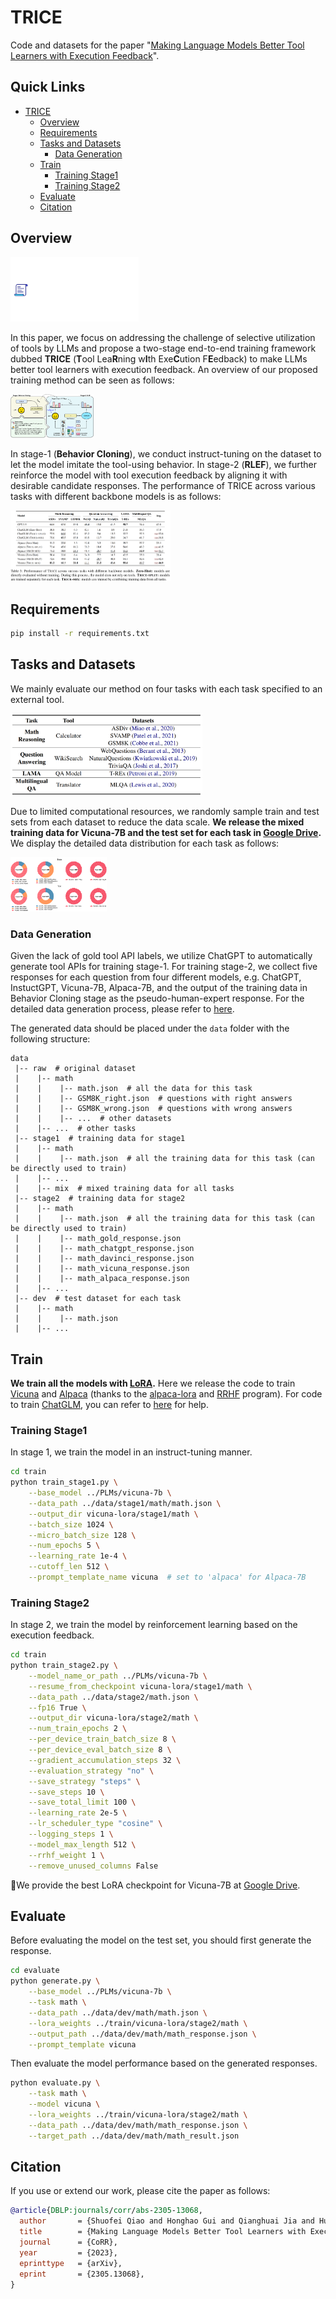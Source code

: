 # TRICE

Code and datasets for the paper "[Making Language Models Better Tool Learners with Execution Feedback](https://arxiv.org/abs/2305.13068)".

## Quick Links

* [TRICE](#TRICE)
  * [Overview](#overview)
  * [Requirements](#requirements)
  * [Tasks and Datasets](#tasks-and-datasets)
    * [Data Generation](#data-generation)
  * [Train](#train)
    * [Training Stage1](#training-stage1)
    * [Training Stage2](#training-stage2)
  * [Evaluate](#evaluate)
  * [Citation](#citation)

## Overview

<img src="figs/figure1.gif" alt="figure1" style="zoom: 20%;" />

In this paper, we focus on addressing the challenge of selective utilization of tools by LLMs and propose a two-stage end-to-end training framework dubbed **TRICE** (**T**ool Lea**R**ning w**I**th Exe**C**ution F**E**edback) to make LLMs better tool learners with execution feedback. An overview of our proposed training method can be seen as follows:

<img src="figs/method.png" alt="method" style="zoom: 13%;" />

In stage-1 (**Behavior Cloning**), we conduct instruct-tuning on the dataset to let the model imitate the tool-using behavior.  In stage-2 (**RLEF**), we further reinforce the model with tool execution feedback by aligning it with desirable candidate responses. The performance of TRICE across various tasks with different backbone models is as follows:

<img src="figs/performance.png" alt="performance" style="zoom: 25%;" />

## Requirements

```bash
pip install -r requirements.txt
```

## Tasks and Datasets

We mainly evaluate our method on four tasks with each task specified to an external tool.

<img src="figs/task.png" alt="task" style="zoom:30%;" />

Due to limited computational resources, we randomly sample train and test sets from each dataset to reduce the data scale. **We release the mixed training data for Vicuna-7B and the test set for each task in [Google Drive](https://drive.google.com/drive/folders/1rqBrVcOl1ykFDd7g71xNwt9Q194L67DJ?usp=sharing).** We display the detailed data distribution for each task as follows:

<img src="figs/task_dis.png" alt="task_dis" style="zoom: 15%;" />

### Data Generation

Given the lack of gold tool API labels, we utilize ChatGPT to automatically generate tool APIs for training stage-1. For training stage-2, we collect five responses for each question from four different models, e.g. ChatGPT, InstuctGPT, Vicuna-7B, Alpaca-7B, and the output of the training data in Behavior Cloning stage as the pseudo-human-expert response. For the detailed data generation process, please refer to [here](https://github.com/zjunlp/TRICE/tree/main/generate_data).

The generated data should be placed under the `data` folder with the following structure:

```
data
 |-- raw  # original dataset
 |    |-- math
 |    |    |-- math.json  # all the data for this task
 |    |    |-- GSM8K_right.json  # questions with right answers
 |    |    |-- GSM8K_wrong.json  # questions with wrong answers
 |    |    |-- ...  # other datasets
 |    |-- ...  # other tasks
 |-- stage1  # training data for stage1
 |    |-- math
 |    |    |-- math.json  # all the training data for this task (can be directly used to train)
 |    |-- ...
 |    |-- mix  # mixed training data for all tasks
 |-- stage2  # training data for stage2
 |    |-- math
 |    |    |-- math.json  # all the training data for this task (can be directly used to train)
 |    |    |-- math_gold_response.json
 |    |    |-- math_chatgpt_response.json
 |    |    |-- math_davinci_response.json
 |    |    |-- math_vicuna_response.json
 |    |    |-- math_alpaca_response.json
 |    |-- ...
 |-- dev  # test dataset for each task
 |    |-- math
 |    |    |-- math.json
 |    |-- ...
```

## Train

**We train all the models with [LoRA](https://arxiv.org/pdf/2106.09685.pdf).** Here we release the code to train [Vicuna](https://github.com/lm-sys/FastChat) and [Alpaca](https://github.com/tatsu-lab/stanford_alpaca) (thanks to the [alpaca-lora](https://github.com/tloen/alpaca-lora) and [RRHF](https://github.com/GanjinZero/RRHF) program). For code to train [ChatGLM](https://github.com/THUDM/ChatGLM-6B), you can refer to [here](https://github.com/mymusise/ChatGLM-Tuning) for help.

### Training Stage1

In stage 1, we train the model in an instruct-tuning manner.

```bash
cd train
python train_stage1.py \
	--base_model ../PLMs/vicuna-7b \
	--data_path ../data/stage1/math/math.json \
	--output_dir vicuna-lora/stage1/math \
	--batch_size 1024 \
	--micro_batch_size 128 \
	--num_epochs 5 \
	--learning_rate 1e-4 \
	--cutoff_len 512 \
	--prompt_template_name vicuna  # set to 'alpaca' for Alpaca-7B
```

### Training Stage2

In stage 2, we train the model by reinforcement learning based on the execution feedback.

```bash
cd train
python train_stage2.py \
    --model_name_or_path ../PLMs/vicuna-7b \
    --resume_from_checkpoint vicuna-lora/stage1/math \
    --data_path ../data/stage2/math.json \
    --fp16 True \
    --output_dir vicuna-lora/stage2/math \
    --num_train_epochs 2 \
    --per_device_train_batch_size 8 \
    --per_device_eval_batch_size 8 \
    --gradient_accumulation_steps 32 \
    --evaluation_strategy "no" \
    --save_strategy "steps" \
    --save_steps 10 \
    --save_total_limit 100 \
    --learning_rate 2e-5 \
    --lr_scheduler_type "cosine" \
    --logging_steps 1 \
    --model_max_length 512 \
    --rrhf_weight 1 \
    --remove_unused_columns False
```

🍓We provide the best LoRA checkpoint for Vicuna-7B at [Google Drive](https://drive.google.com/drive/folders/14-pl8Vkx2_ohn53fgnLFHCE7OpxK9YgE?usp=sharing).

## Evaluate

Before evaluating the model on the test set, you should first generate the response.

```bash
cd evaluate
python generate.py \
	--base_model ../PLMs/vicuna-7b \
	--task math \
	--data_path ../data/dev/math/math.json \
	--lora_weights ../train/vicuna-lora/stage2/math \
	--output_path ../data/dev/math/math_response.json \
	--prompt_template vicuna
```

Then evaluate the model performance based on the generated responses.

```bash
python evaluate.py \
	--task math \
	--model vicuna \
	--lora_weights ../train/vicuna-lora/stage2/math \
	--data_path ../data/dev/math/math_response.json \
	--target_path ../data/dev/math/math_result.json
```

## Citation

If you use or extend our work, please cite the paper as follows:

```bibtex
@article{DBLP:journals/corr/abs-2305-13068,
  author       = {Shuofei Qiao and Honghao Gui and Qianghuai Jia and Huajun Chen and Ningyu Zhang},
  title        = {Making Language Models Better Tool Learners with Execution Feedback},
  journal      = {CoRR},
  year         = {2023},
  eprinttype   = {arXiv},
  eprint       = {2305.13068},
}
```

